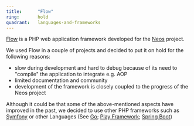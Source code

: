 ```yaml
---
title:      "Flow"
ring:       hold
quadrant:   languages-and-frameworks
---
```


[Flow](https://flow.neos.io/) is a PHP web application framework developed for the [Neos](https://www.neos.io/) project.

We used Flow in a couple of projects and decided to put it on hold for the following reasons:

*   slow during development and hard to debug because of its need to "compile" the application to integrate e.g. AOP
*   limited documentation and community
*   development of the framework is closely coupled to the progress of the Neos project

Although it could be that some of the above-mentioned aspects have improved in the past, we decided to use other PHP frameworks such as [Symfony](http://symfony.com/) or other Languages (See [Go](/languages-and-frameworks/go-lang/); [Play Framework](/languages-and-frameworks/play-framework/); [Spring Boot](/languages-and-frameworks/spring-boot/))
